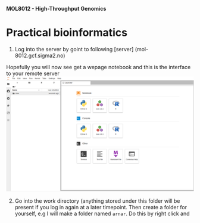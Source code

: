 **MOL8012 - High-Throughput Genomics**

# Practical bioinformatics

1. Log into the server by goint to following [server] (mol-8012.gcf.sigma2.no)

Hopefully you will now see get a wepage notebook and this is the interface to your remote server
![alt text](screenshots/login.png)



2. Go into the *work* directory (anything stored under this folder will be present if you log in again at a later timepoint. Then create a folder for yourself, e.g I will make a folder named `arnar`. Do this by right click and 


